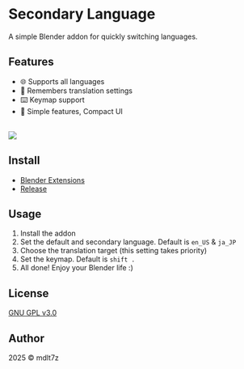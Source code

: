 # Secondary Language

A simple Blender addon for quickly switching languages.

## Features

- 🌐 Supports all languages
- 💾 Remembers translation settings
- ⌨️ Keymap support
- 🧩 Simple features, Compact UI

<br>

<img src="https://github.com/user-attachments/assets/06be648b-86ae-4d2e-881e-bbdeec5d4c28" />

## Install

- [Blender Extensions](https://extensions.blender.org/add-ons/secondary-language)
- [Release](https://github.com/mdlt7z/secondary-language/releases/latest)

## Usage

1. Install the addon
2. Set the default and secondary language. Default is `en_US` & `ja_JP`
3. Choose the translation target (this setting takes priority)
4. Set the keymap. Default is `shift .`
5. All done! Enjoy your Blender life :)

## License

[GNU GPL v3.0](./LICENSE)

## Author

2025 © mdlt7z
